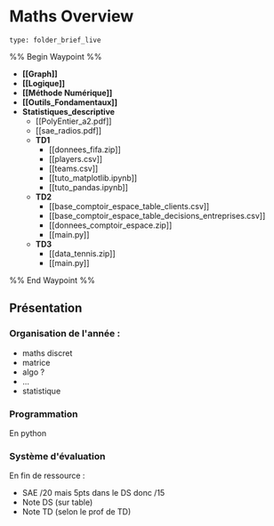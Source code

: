 # Maths Overview
 
```ccard
type: folder_brief_live
```
%% Begin Waypoint %%
- **[[Graph]]**
- **[[Logique]]**
- **[[Méthode Numérique]]**
- **[[Outils_Fondamentaux]]**
- **Statistiques_descriptive**
	- [[PolyEntier_a2.pdf]]
	- [[sae_radios.pdf]]
	- **TD1**
		- [[donnees_fifa.zip]]
		- [[players.csv]]
		- [[teams.csv]]
		- [[tuto_matplotlib.ipynb]]
		- [[tuto_pandas.ipynb]]
	- **TD2**
		- [[base_comptoir_espace_table_clients.csv]]
		- [[base_comptoir_espace_table_decisions_entreprises.csv]]
		- [[donnees_comptoir_espace.zip]]
		- [[main.py]]
	- **TD3**
		- [[data_tennis.zip]]
		- [[main.py]]

%% End Waypoint %%

## Présentation
### Organisation de l'année :
- maths discret
- matrice
- algo ?
- ...
- statistique
### Programmation
En python
### Système d'évaluation
En fin de ressource :
- SAE /20 mais 5pts dans le DS donc /15
- Note DS (sur table)
- Note TD (selon le prof de TD)
